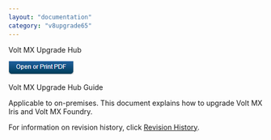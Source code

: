 ```yaml
---
layout: "documentation"
category: "v8upgrade65"
---
```

                     

Volt MX  Upgrade Hub

[![](Resources/Images/pdf.png)](http://docs.voltmx.com/voltmxlibrary/beta/v8upgrade65.pdf "VoltMX Foundry UpgradeHUB Guide")

Volt MX  Upgrade Hub Guide

Applicable to on-premises. This document explains how to upgrade Volt MX Iris and Volt MX Foundry.

For information on revision history, click [Revision History](Revision_History.html).
